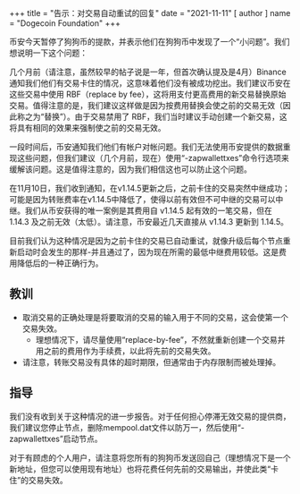 
+++
title = "告示：对交易自动重试的回复"
date = "2021-11-11"
[ author ]
  name = "Dogecoin Foundation"
+++

币安今天暂停了狗狗币的提款，并表示他们在狗狗币中发现了一个“小问题”。我们想说明一下这个问题：

几个月前（请注意，虽然较早的帖子说是一年，但首次确认提及是4月）Binance 通知我们他们有交易卡住的情况，这意味着他们没有被成功挖出。我们建议币安在这些交易中使用 RBF（replace by fee），这将用支付更高费用的新交易替换原始交易。值得注意的是，我们建议这样做是因为按费用替换会使之前的交易无效（因此称之为“替换”）。由于交易禁用了 RBF，我们当时建议手动创建一个新交易，这将具有相同的效果来强制使之前的交易无效。

一段时间后，币安通知我们他们有帐户对帐问题。我们无法使用币安提供的数据重现这些问题，但我们建议（几个月前，现在）使用“-zapwallettxes”命令行选项来缓解该问题。这是值得注意的，因为我们相信这也可以防止这个问题。

在11月10日，我们收到通知，在v1.14.5更新之后，之前卡住的交易突然中继成功；可能是因为转账费率在v1.14.5中降低了，使得以前有效但不可中继的交易可以中继。我们从币安获得的唯一案例是其费用自 v1.14.5 起有效的一笔交易，但在 1.14.3 及之前无效（太低）。请注意，币安最近几天直接从 v1.14.3 更新到 1.14.5。

目前我们认为这种情况是因为之前卡住的交易已自动重试，就像升级后每个节点重新启动时会发生的那样-并且通过了，因为现在所需的最低中继费用较低。这是费用降低后的一种正确行为。

## 教训

* 取消交易的正确处理是将要取消的交易的输入用于不同的交易，这会使第一个交易失效。
  * 理想情况下，请尽量使用“replace-by-fee”，不然就重新创建一个交易并用之前的费用作为手续费，以此将先前的交易失效。
* 请注意，转账交易没有具体的超时期限，但通常由于内存限制而被处理掉。

## 指导

我们没有收到关于这种情况的进一步报告。对于任何担心停滞无效交易的提供商，我们建议您停止节点，删除mempool.dat文件以防万一，然后使用“-zapwallettxes”启动节点。

对于有顾虑的个人用户，请注意将您所有的狗狗币发送回自己（理想情况下是一个新地址，但您可以使用现有地址）也将花费任何先前的交易输出，并使此类“卡住”的交易失效。

